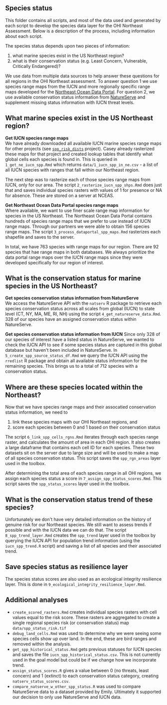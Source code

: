 ## Species status

This folder contains all scripts, and most of the data used and generated by each script to develop the species data layer for the OHI Northeast Assessment. Below is a description of the process, including information about each script.

The species status depends upon two pieces of information:  
1. what marine species exist in the US Northeast region?
2. what is their conservation status (e.g. Least Concern, Vulnerable, Critically Endangered)?

We use data from multiple data sources to help answer these questions for all regions in the OHI Northeast assessment. To answer question 1 we use species range maps from the IUCN and more regionally specific range maps developed for the [Northeast Ocean Data Portal](https://www.northeastoceandata.org/). For question 2, we use available conservation status information from [NatureServe](http://www.natureserve.org/) and supplement missing status information with IUCN threat levels.

## What marine species exist in the US Northeast region?

**Get IUCN species range maps**  
We have already downloaded all available IUCN marine species range maps for other projects (see [`spp_risk_dists`](https://github.com/oharac/spp_risk_dists) project). Casey already rasterized these maps for that project and created lookup tables that identify what global cells each species is found in. This is queried in `1_get_ne_iucn_spp.Rmd` which returns `data/1_iucn_spp_in_ne.csv` - a list of all IUCN species with ranges that fall within our Northeast region.

The next step was to rasterize each of those species range maps from IUCN, only for our area. The script `2_rasterize_iucn_spp_shps.Rmd` does just that and saves individual species rasters with values of 1 for presence or NA for absence. These are stored on a server at NCEAS.

**Get Northeast Ocean Data Portal species range maps**  
Where available, we want to use finer scale range map information for species in the US Northeast. The Northeast Ocean Data Portal contains hundreds of species range maps that we prefer to use instead of IUCN range maps. Through our partners we were able to obtain 156 species range maps. The script `3_process_dataportal_spp_maps.Rmd` rasterizes each shapefile and saves to the server.

In total, we have 763 species with range maps for our region. There are 92 species that hae range maps in both databases. We always prioritize the data portal range maps over the IUCN range maps since they were developed specifically for our region of interest.


## What is the conservation status for marine species in the US Northeast?

**Get species conservation status information from NatureServe**  
We access the NatureServe API with the `natserv` R package to retrieve each species conservation status across all scales from global (IUCN) to state level (CT, NY, MA, ME, RI, NH) using the script `4_get_natureserve_data.Rmd`. 328 of our species have an assigned conservation status within NatureServe.

**Get species conservation status information from IUCN**
Since only 328 of our species of interest have a listed status in NatureServe, we wanted to check the IUCN API to see if some species status are captured in this global database but haven't been included in NatureServe. In `5_create_spp_source_status_df.Rmd` we query the IUCN API using the `rredlist` R package and obtain all available status information for the remaining species. This brings us to a total of 712 species with a conservation status.


## Where are these species located within the Northeast?

Now that we have species range maps and their assocatied conservation status information, we need to 
1. link these species maps with our OHI Northeast regions, and 
2. score each species between 0 and 1 based on their conservation status

The script `6_link_spp_cells_rgns.Rmd` iterates through each species range raster, and calculates the amount of area in each OHI region. It also creates a large dataframe that contains each cell ID for each species. These two datasets sit on the server due to large size and will be used to make a map of all species conservation status. This script saves the `spp_rgn_areas` layer used in the toolbox.

After determining the total area of each species range in all OHI regions, we assign each species status a score in `7_assign_spp_status_scores.Rmd`. This script saves the `spp_status_scores` layer used in the toolbox.

## What is the conservation status trend of these species?

Unfortunately we don't have very detailed information on the history of genuine risk for our Northeast species. We still want to assess trends if possible and with the IUCN data we can do that. The script `8_spp_trend_layer.Rmd` creates the `spp_trend` layer used in the toolbox by querying the IUCN API for population trend information (using the `iucn_spp_trend.R` script) and saving a list of all species and their associated trend.

## Save species status as resilience layer

The species status scores are also used as an ecological integrity resilience layer. This is done in `9_ecological_integrity_resilience_layer.Rmd`.

## Additional analyses

- `create_scored_rasters.Rmd` creates individual species rasters with cell values equal to the risk score. These rasters are aggregated to create a single regional species risk (or conservation status) map `data/spp_status_risk.tif`  
- `debug_land_cells.Rmd` was used to determine why we were seeing some species cells show up over land. In the end, these are bird ranges and removed within the analysis.
- `get_spp_historical_status.Rmd` gets previous statuses for IUCN species and saves the file `iucn_spp_historical_status.csv`. This is not currently used in the goal model but could be if we change how we incorporate trend.
- `assign_status_scores.R` gives a value between 0 (no threats, least concern) and 1 (extinct) to each conservation status category, creating `natserv_status_scores.csv`.
- `compare_natserve_w_other_spp_status.R` was used to compare NatureServe data to a dataset provided by Emily. Ultimately it supported our decision to only use NatureServe and IUCN data.

































